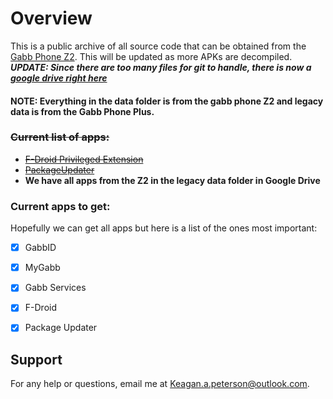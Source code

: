 # Overview

This is a public archive of all source code that can be obtained from the
[Gabb Phone Z2](https://gabb.com/product/gabb-phone-z2/). This will be updated as more APKs are decompiled.
***UPDATE: Since there are too many files for git to handle, there is now a [google drive right here](https://drive.google.com/drive/folders/15k22DK06IEitFJinsJzzXoaoEkso4Ik4?usp=sharing)***

#### NOTE: Everything in the data folder is from the gabb phone Z2 and legacy data is from the Gabb Phone Plus.

### ~~Current list of apps:~~
* ~~[F-Droid Privileged Extension](https://github.com/Kasherpete/Gabb-Apps-Source/tree/main/data/F-Droid)~~
* ~~[PackageUpdater](https://github.com/Kasherpete/Gabb-Apps-Source/tree/main/data/PackageUpdater/README.md)~~
* **We have all apps from the Z2 in the legacy data folder in Google Drive**

### Current apps to get:
Hopefully we can get all apps but here is a list of the ones most important:
- [x] GabbID
- [x] MyGabb
- [x] Gabb Services
- [x] F-Droid
- [x] Package Updater


## Support
For any help or questions, email me at [Keagan.a.peterson@outlook.com](mailto:Keagan.a.peterson@outlook.com).
